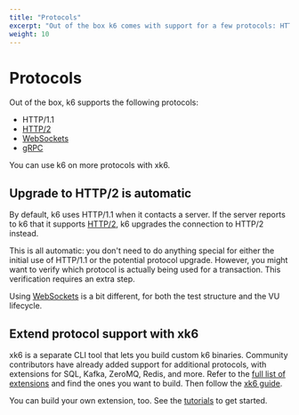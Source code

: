 ```yaml
---
title: "Protocols"
excerpt: "Out of the box k6 comes with support for a few protocols: HTTP / WebSockets / gRPC / ..."
weight: 10
---
```


# Protocols

Out of the box, k6 supports the following protocols:

- HTTP/1.1
- [HTTP/2](/docs/k6/<K6_VERSION>/using-k6/protocols/http-2)
- [WebSockets](/docs/k6/<K6_VERSION>/using-k6/protocols/websockets)
- [gRPC](/docs/k6/<K6_VERSION>/using-k6/protocols/grpc)

You can use k6 on more protocols with xk6.

## Upgrade to HTTP/2 is automatic

By default, k6 uses HTTP/1.1 when it contacts a server.
If the server reports to k6 that it supports [HTTP/2](/docs/k6/<K6_VERSION>/using-k6/protocols/http-2), k6 upgrades the connection to HTTP/2 instead.

This is all automatic:
you don't need to do anything special for either the initial use of HTTP/1.1 or the potential protocol upgrade.
However, you might want to verify which protocol is actually being
used for a transaction.
This verification requires an extra step.

Using [WebSockets](/docs/k6/<K6_VERSION>/using-k6/protocols/websockets) is a bit different, for both the test structure and the VU lifecycle.

## Extend protocol support with xk6

xk6 is a separate CLI tool that lets you build custom k6 binaries.
Community contributors have already added support for additional protocols,
with extensions for SQL, Kafka, ZeroMQ, Redis, and more.
Refer to the [full list of extensions](/docs/k6/<K6_VERSION>/extensions/explore) and find the ones you want to build. Then follow the [xk6 guide](/docs/k6/<K6_VERSION>/extensions/build-k6-binary-using-go).

You can build your own extension, too.
See the [tutorials](/docs/k6/<K6_VERSION>/extensions/create) to get started.
